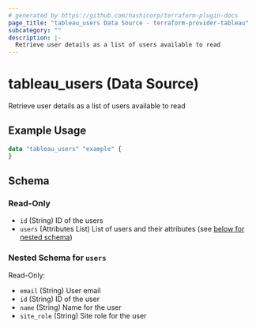 ```yaml
---
# generated by https://github.com/hashicorp/terraform-plugin-docs
page_title: "tableau_users Data Source - terraform-provider-tableau"
subcategory: ""
description: |-
  Retrieve user details as a list of users available to read
---
```


# tableau_users (Data Source)

Retrieve user details as a list of users available to read

## Example Usage

```terraform
data "tableau_users" "example" {
}
```

<!-- schema generated by tfplugindocs -->
## Schema

### Read-Only

- `id` (String) ID of the users
- `users` (Attributes List) List of users and their attributes (see [below for nested schema](#nestedatt--users))

<a id="nestedatt--users"></a>
### Nested Schema for `users`

Read-Only:

- `email` (String) User email
- `id` (String) ID of the user
- `name` (String) Name for the user
- `site_role` (String) Site role for the user
